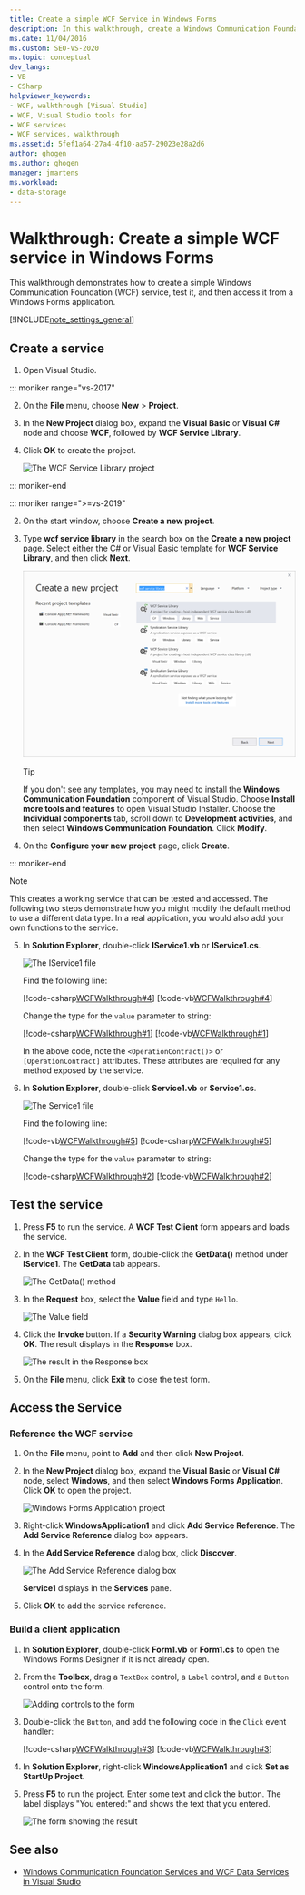 ```yaml
---
title: Create a simple WCF Service in Windows Forms
description: In this walkthrough, create a Windows Communication Foundation (WCF) service in Visual Studio, test it, and then access it from a Windows Forms application.
ms.date: 11/04/2016
ms.custom: SEO-VS-2020
ms.topic: conceptual
dev_langs:
- VB
- CSharp
helpviewer_keywords:
- WCF, walkthrough [Visual Studio]
- WCF, Visual Studio tools for
- WCF services
- WCF services, walkthrough
ms.assetid: 5fef1a64-27a4-4f10-aa57-29023e28a2d6
author: ghogen
ms.author: ghogen
manager: jmartens
ms.workload:
- data-storage
---
```

# Walkthrough: Create a simple WCF service in Windows Forms

This walkthrough demonstrates how to create a simple Windows Communication Foundation (WCF) service, test it, and then access it from a Windows Forms application.

[!INCLUDE[note_settings_general](../data-tools/includes/note_settings_general_md.md)]

## Create a service

1. Open Visual Studio.

::: moniker range="vs-2017"

2. On the **File** menu, choose **New** > **Project**.

3. In the **New Project** dialog box, expand the **Visual Basic** or **Visual C#** node and choose **WCF**, followed by **WCF Service Library**.

4. Click **OK** to create the project.

   ![The WCF Service Library project](../data-tools/media/wcf1.png)

::: moniker-end

::: moniker range=">=vs-2019"

2. On the start window, choose **Create a new project**.

3. Type **wcf service library** in the search box on the **Create a new project** page. Select either the C# or Visual Basic template for **WCF Service Library**, and then click **Next**.

   ![Create new WCF Service Library project in Visual Studio 2019](media/vs-2019/create-new-wcf-service-library.png)

   > [!TIP]
   > If you don't see any templates, you may need to install the **Windows Communication Foundation** component of Visual Studio. Choose **Install more tools and features** to open Visual Studio Installer. Choose the **Individual components** tab, scroll down to **Development activities**, and then select **Windows Communication Foundation**. Click **Modify**.

4. On the **Configure your new project** page, click **Create**.

::: moniker-end

   > [!NOTE]
   > This creates a working service that can be tested and accessed. The following two steps demonstrate how you might modify the default method to use a different data type. In a real application, you would also add your own functions to the service.

5. In **Solution Explorer**, double-click **IService1.vb** or **IService1.cs**.

   ![The IService1 file](../data-tools/media/wcf2.png)

   Find the following line:

   [!code-csharp[WCFWalkthrough#4](../data-tools/codesnippet/CSharp/walkthrough-creating-a-simple-wcf-service-in-windows-forms_1.cs)]
   [!code-vb[WCFWalkthrough#4](../data-tools/codesnippet/VisualBasic/walkthrough-creating-a-simple-wcf-service-in-windows-forms_1.vb)]

   Change the type for the `value` parameter to string:

   [!code-csharp[WCFWalkthrough#1](../data-tools/codesnippet/CSharp/walkthrough-creating-a-simple-wcf-service-in-windows-forms_2.cs)]
   [!code-vb[WCFWalkthrough#1](../data-tools/codesnippet/VisualBasic/walkthrough-creating-a-simple-wcf-service-in-windows-forms_2.vb)]

   In the above code, note the `<OperationContract()>` or `[OperationContract]` attributes. These attributes are required for any method exposed by the service.

6. In **Solution Explorer**, double-click **Service1.vb** or **Service1.cs**.

   ![The Service1 file](../data-tools/media/wcf3.png)

   Find the following line:

   [!code-vb[WCFWalkthrough#5](../data-tools/codesnippet/VisualBasic/walkthrough-creating-a-simple-wcf-service-in-windows-forms_3.vb)]
   [!code-csharp[WCFWalkthrough#5](../data-tools/codesnippet/CSharp/walkthrough-creating-a-simple-wcf-service-in-windows-forms_3.cs)]

   Change the type for the `value` parameter to string:

   [!code-csharp[WCFWalkthrough#2](../data-tools/codesnippet/CSharp/walkthrough-creating-a-simple-wcf-service-in-windows-forms_4.cs)]
   [!code-vb[WCFWalkthrough#2](../data-tools/codesnippet/VisualBasic/walkthrough-creating-a-simple-wcf-service-in-windows-forms_4.vb)]

## Test the service

1. Press **F5** to run the service. A **WCF Test Client** form appears and loads the service.

2. In the **WCF Test Client** form, double-click the **GetData()** method under **IService1**. The **GetData** tab appears.

     ![The GetData&#40;&#41; method](../data-tools/media/wcf4.png)

3. In the **Request** box, select the **Value** field and type `Hello`.

     ![The Value field](../data-tools/media/wcf5.png)

4. Click the **Invoke** button. If a **Security Warning** dialog box appears, click **OK**. The result displays in the **Response** box.

     ![The result in the Response box](../data-tools/media/wcf6.png)

5. On the **File** menu, click **Exit** to close the test form.

## Access the Service

### Reference the WCF service

1. On the **File** menu, point to **Add** and then click **New Project**.

2. In the **New Project** dialog box, expand the **Visual Basic** or **Visual C#** node, select **Windows**, and then select **Windows Forms Application**. Click **OK** to open the project.

     ![Windows Forms Application project](../data-tools/media/wcf7.png)

3. Right-click **WindowsApplication1** and click **Add Service Reference**. The **Add Service Reference** dialog box appears.

4. In the **Add Service Reference** dialog box, click **Discover**.

     ![The Add Service Reference dialog box](../data-tools/media/wcf8.png)

     **Service1** displays in the **Services** pane.

5. Click **OK** to add the service reference.

### Build a client application

1. In **Solution Explorer**, double-click **Form1.vb** or **Form1.cs** to open the Windows Forms Designer if it is not already open.

2. From the **Toolbox**, drag a `TextBox` control, a `Label` control, and a `Button` control onto the form.

     ![Adding controls to the form](../data-tools/media/wcf9.png)

3. Double-click the `Button`, and add the following code in the `Click` event handler:

     [!code-csharp[WCFWalkthrough#3](../data-tools/codesnippet/CSharp/walkthrough-creating-a-simple-wcf-service-in-windows-forms_5.cs)]
     [!code-vb[WCFWalkthrough#3](../data-tools/codesnippet/VisualBasic/walkthrough-creating-a-simple-wcf-service-in-windows-forms_5.vb)]

4. In **Solution Explorer**, right-click **WindowsApplication1** and click **Set as StartUp Project**.

5. Press **F5** to run the project. Enter some text and click the button. The label displays "You entered:" and shows the text that you entered.

     ![The form showing the result](../data-tools/media/wcf10.png)

## See also

- [Windows Communication Foundation Services and WCF Data Services in Visual Studio](../data-tools/windows-communication-foundation-services-and-wcf-data-services-in-visual-studio.md)
